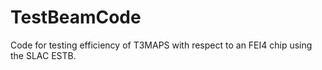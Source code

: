 # TestBeamCode
Code for testing efficiency of T3MAPS with respect to an FEI4 chip using the SLAC ESTB.
